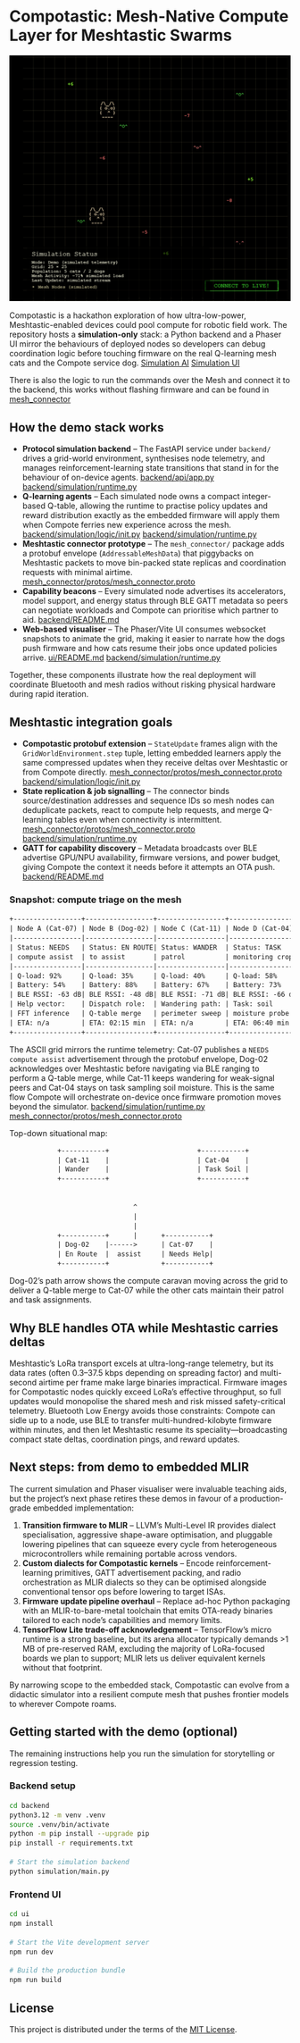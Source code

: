 # Compotastic: Mesh-Native Compute Layer for Meshtastic Swarms

![Simulation Demo](./simulation-background.png "Simulation Demo")

Compotastic is a hackathon exploration of how ultra-low-power, Meshtastic-enabled devices could pool compute for robotic field work. The repository hosts a **simulation-only** stack: a Python backend and a Phaser UI mirror the behaviours of deployed nodes so developers can debug coordination logic before touching firmware on the real Q-learning mesh cats and the Compote service dog. [Simulation AI](backend/README.md) [Simulation UI](ui/README.md)

There is also the logic to run the commands over the Mesh and connect it to the backend, this works without flashing firmware and can be found in [mesh_connector](mesh_connector/README.md)

## How the demo stack works

- **Protocol simulation backend** – The FastAPI service under `backend/` drives a grid-world environment, synthesises node telemetry, and manages reinforcement-learning state transitions that stand in for the behaviour of on-device agents. [backend/api/app.py](backend/api/app.py) [backend/simulation/runtime.py](backend/simulation/runtime.py)
- **Q-learning agents** – Each simulated node owns a compact integer-based Q-table, allowing the runtime to practise policy updates and reward distribution exactly as the embedded firmware will apply them when Compote ferries new experience across the mesh. [backend/simulation/logic/init.py](backend/simulation/logic/__init__.py) [backend/simulation/runtime.py](backend/simulation/runtime.py)
- **Meshtastic connector prototype** – The `mesh_connector/` package adds a protobuf envelope (`AddressableMeshData`) that piggybacks on Meshtastic packets to move bin-packed state replicas and coordination requests with minimal airtime. [mesh_connector/protos/mesh_connector.proto](mesh_connector/protos/mesh_connector.proto)
- **Capability beacons** – Every simulated node advertises its accelerators, model support, and energy status through BLE GATT metadata so peers can negotiate workloads and Compote can prioritise which partner to aid. [backend/README.md](backend/README.md)
- **Web-based visualiser** – The Phaser/Vite UI consumes websocket snapshots to animate the grid, making it easier to narrate how the dogs push firmware and how cats resume their jobs once updated policies arrive. [ui/README.md](ui/README.md) [backend/simulation/runtime.py](backend/simulation/runtime.py)

Together, these components illustrate how the real deployment will coordinate Bluetooth and mesh radios without risking physical hardware during rapid iteration.

## Meshtastic integration goals

- **Compotastic protobuf extension** – `StateUpdate` frames align with the `GridWorldEnvironment.step` tuple, letting embedded learners apply the same compressed updates when they receive deltas over Meshtastic or from Compote directly. [mesh_connector/protos/mesh_connector.proto](mesh_connector/protos/mesh_connector.proto) [backend/simulation/logic/init.py](backend/simulation/logic/__init__.py)
- **State replication & job signalling** – The connector binds source/destination addresses and sequence IDs so mesh nodes can deduplicate packets, react to compute help requests, and merge Q-learning tables even when connectivity is intermittent. [mesh_connector/protos/mesh_connector.proto](mesh_connector/protos/mesh_connector.proto) [backend/simulation/runtime.py](backend/simulation/runtime.py)
- **GATT for capability discovery** – Metadata broadcasts over BLE advertise GPU/NPU availability, firmware versions, and power budget, giving Compote the context it needs before it attempts an OTA push. [backend/README.md](backend/README.md)

### Snapshot: compute triage on the mesh

```txt
+-----------------+-----------------+-----------------+-----------------+
| Node A (Cat-07) | Node B (Dog-02) | Node C (Cat-11) | Node D (Cat-04) |
|-----------------|-----------------|-----------------|-----------------|
| Status: NEEDS   | Status: EN ROUTE| Status: WANDER  | Status: TASK    |
| compute assist  | to assist       | patrol          | monitoring crop |
|-----------------|-----------------|-----------------|-----------------|
| Q-load: 92%     | Q-load: 35%     | Q-load: 40%     | Q-load: 58%     |
| Battery: 54%    | Battery: 88%    | Battery: 67%    | Battery: 73%    |
| BLE RSSI: -63 dB| BLE RSSI: -48 dB| BLE RSSI: -71 dB| BLE RSSI: -66 dB|
| Help vector:    | Dispatch role:  | Wandering path: | Task: soil      |
| FFT inference   | Q-table merge   | perimeter sweep | moisture probe  |
| ETA: n/a        | ETA: 02:15 min  | ETA: n/a        | ETA: 06:40 min  |
+-----------------+-----------------+-----------------+-----------------+
```

The ASCII grid mirrors the runtime telemetry: Cat-07 publishes a `NEEDS compute assist` advertisement through the protobuf envelope, Dog-02 acknowledges over Meshtastic before navigating via BLE ranging to perform a Q-table merge, while Cat-11 keeps wandering for weak-signal peers and Cat-04 stays on task sampling soil moisture. This is the same flow Compote will orchestrate on-device once firmware promotion moves beyond the simulator. [backend/simulation/runtime.py](backend/simulation/runtime.py) [mesh_connector/protos/mesh_connector.proto](mesh_connector/protos/mesh_connector.proto)

Top-down situational map:

```txt
            +-----------+                      +-----------+
            | Cat-11    |                      | Cat-04    |
            | Wander    |                      | Task Soil |
            +-----------+                      +-----------+


                               ^
                               |
                               |
            +-----------+      |      +-----------+
            | Dog-02    |------>      | Cat-07    |
            | En Route  |  assist     | Needs Help|
            +-----------+             +-----------+
```

Dog-02’s path arrow shows the compute caravan moving across the grid to deliver a Q-table merge to Cat-07 while the other cats maintain their patrol and task assignments.

## Why BLE handles OTA while Meshtastic carries deltas

Meshtastic’s LoRa transport excels at ultra-long-range telemetry, but its data rates (often 0.3–37.5 kbps depending on spreading factor) and multi-second airtime per frame make large binaries impractical. Firmware images for Compotastic nodes quickly exceed LoRa’s effective throughput, so full updates would monopolise the shared mesh and risk missed safety-critical telemetry. Bluetooth Low Energy avoids those constraints: Compote can sidle up to a node, use BLE to transfer multi-hundred-kilobyte firmware within minutes, and then let Meshtastic resume its speciality—broadcasting compact state deltas, coordination pings, and reward updates.

## Next steps: from demo to embedded MLIR

The current simulation and Phaser visualiser were invaluable teaching aids, but the project’s next phase retires these demos in favour of a production-grade embedded implementation:

1. **Transition firmware to MLIR** – LLVM’s Multi-Level IR provides dialect specialisation, aggressive shape-aware optimisation, and pluggable lowering pipelines that can squeeze every cycle from heterogeneous microcontrollers while remaining portable across vendors.
2. **Custom dialects for Compotastic kernels** – Encode reinforcement-learning primitives, GATT advertisement packing, and radio orchestration as MLIR dialects so they can be optimised alongside conventional tensor ops before lowering to target ISAs.
3. **Firmware update pipeline overhaul** – Replace ad-hoc Python packaging with an MLIR-to-bare-metal toolchain that emits OTA-ready binaries tailored to each node’s capabilities and memory limits.
4. **TensorFlow Lite trade-off acknowledgement** – TensorFlow’s micro runtime is a strong baseline, but its arena allocator typically demands >1 MB of pre-reserved RAM, excluding the majority of LoRa-focused boards we plan to support; MLIR lets us deliver equivalent kernels without that footprint.

By narrowing scope to the embedded stack, Compotastic can evolve from a didactic simulator into a resilient compute mesh that pushes frontier models to wherever Compote roams.

## Getting started with the demo (optional)

The remaining instructions help you run the simulation for storytelling or regression testing.

### Backend setup

```bash
cd backend
python3.12 -m venv .venv
source .venv/bin/activate
python -m pip install --upgrade pip
pip install -r requirements.txt

# Start the simulation backend
python simulation/main.py
```

### Frontend UI

```bash
cd ui
npm install

# Start the Vite development server
npm run dev

# Build the production bundle
npm run build
```

## License

This project is distributed under the terms of the [MIT License](LICENSE).
